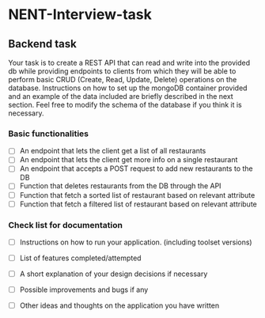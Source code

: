 # NENT-Interview-task

## Backend task 

Your task is to create a REST API that can read and write into the provided db while providing endpoints to clients from which they will be able to perform basic CRUD (Create, Read, Update, Delete) operations on the database. Instructions on how to set up the mongoDB container provided and an example of the data included are briefly described in the next section. Feel free to modify the schema of the database if you think it is necessary.

### Basic functionalities

- [ ] An endpoint that lets the client get a list of all restaurants
- [ ] An endpoint that lets the client get more info on a single restaurant
- [ ] An endpoint that accepts a POST request to add new restaurants to the DB
- [ ] Function that deletes restaurants from the DB through the API
- [ ] Function that fetch a sorted list of restaurant based on relevant attribute
- [ ] Function that fetch a filtered list of restaurant based on relevant attribute

### Check list for documentation

- [ ] Instructions on how to run your application. (including toolset versions)
- [ ] List of features completed/attempted
- [ ] A short explanation of your design decisions if necessary
- [ ] Possible improvements and bugs if any
- [ ] Other ideas and thoughts on the application you have written

